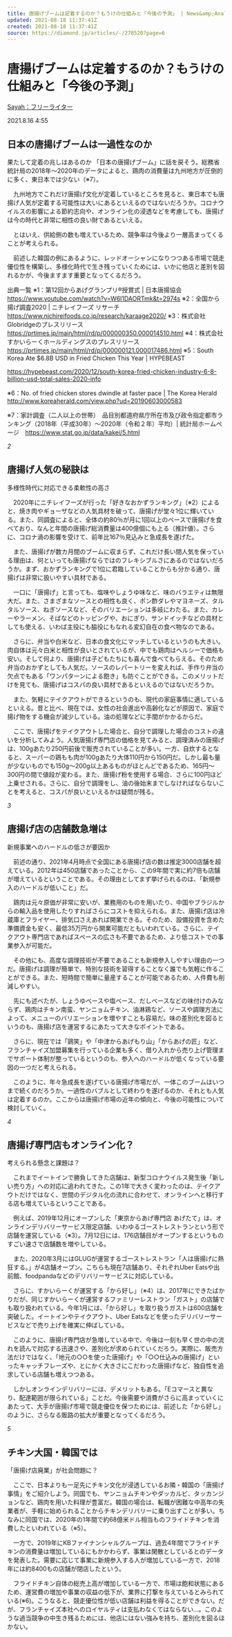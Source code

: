 ```yaml
---
title: 唐揚げブームは定着するのか？もうけの仕組みと「今後の予測」 | News&amp;Analysis | ダイヤモンド・オンライン
updated: 2021-08-18 11:37:41Z
created: 2021-08-18 11:37:41Z
source: https://diamond.jp/articles/-/278520?page=6
---
```


# 唐揚げブームは定着するのか？もうけの仕組みと「今後の予測」

 [Sayah：フリーライター](https://diamond.jp/ud/authors/60caa5e97765615cce020000)

 2021.8.16 4:55

## 日本の唐揚げブームは一過性なのか

果たして定着の兆しはあるのか
「日本の唐揚げブーム」に話を戻そう。総務省統計局の2018年〜2020年のデータによると、鶏肉の消費量は九州地方が圧倒的に多く、東日本では少ない（※7）。

　九州地方でこれだけ唐揚げ文化が定着しているところを見ると、東日本でも唐揚げ人気が定着する可能性は大いにあるといえるのではないだろうか。コロナウイルスの影響による節約志向や、オンライン化の浸透などを考慮しても、唐揚げは今の時代と非常に相性の良い財であるといえる。

　とはいえ、供給側の数も増えているため、競争率は今後より一層高まってくることが考えられる。

　前述した韓国の例にあるように、レッドオーシャンになりつつある市場で競走優位性を構築し、多様化時代で生き残っていくためには、いかに他店と差別を図れるかが、今後ますます重要となってくるだろう。

出典一覧
※1：第12回からあげグランプリ®授賞式 | 日本唐揚協会
https://www.youtube.com/watch?v=W6l1DAORTmk&t=2974s
※2：全国から揚げ調査2020 | ニチレイフーズ リサーチ
https://www.nichireifoods.co.jp/research/karaage2020/
※3：株式会社Globridgeのプレスリリース
https://prtimes.jp/main/html/rd/p/000000350.000014510.html
※4：株式会社すかいらーくホールディングスのプレスリリース
https://prtimes.jp/main/html/rd/p/000000121.000017486.html
※5：South Korea Ate $6.8B USD in Fried Chicken This Year | HYPEBEAST

https://hypebeast.com/2020/12/south-korea-fried-chicken-industry-6-8-billion-usd-total-sales-2020-info

※6：No. of fried chicken stores dwindle at faster pace | The Korea Herald
http://www.koreaherald.com/view.php?ud=20190603000583

※7：家計調査（二人以上の世帯）　品目別都道府県庁所在市及び政令指定都市ランキング（2018年（平成30年）～2020年（令和２年）平均）| 統計局ホームページ　https://www.stat.go.jp/data/kakei/5.html

*2*

## 唐揚げ人気の秘訣は

多様性時代に対応できる柔軟性の高さ

　2020年にニチレイフーズが行った「好きなおかずランキング」（※2）によると、焼き肉やギョーザなどの人気具材を破って、唐揚げが堂々1位に輝いている。また、同調査によると、全体の約80％が月に1回以上のペースで唐揚げを食べており、なんと年間の唐揚げ総消費量は400億個にも上る（推計値）。さらに、コロナ渦の影響を受けて、前年比167％見込みと急成長を遂げた。

　また、唐揚げが数カ月間のブームに収まらず、これだけ長い間人気を保っている理由は、何といっても唐揚げならではのフレキシブルさにあるのではないだろうか。まず、おかずランキングで1位に君臨していることからも分かる通り、唐揚げは非常に扱いやすい具材である。

　一口に「唐揚げ」と言っても、塩味やしょうゆ味など、味のバラエティは無限大だ。また、さまざまなソースとの相性も良く、ポン酢ダレやマヨネーズ、タルタルソース、ねぎソースなど、そのバリエーションは多岐にわたる。また、カレーやラーメン、そばなどのトッピングや、おにぎり、サンドイッチなどの具材としても使える、いわば主役にも脇役にもなれる変幻自在の食べ物なのである。

　さらに、弁当や白米など、日本の食文化にマッチしているというのも大きい。肉自体は元々白米と相性が良いとされているが、中でも鶏肉はヘルシーで価格も安い。そして何より、唐揚げは子どもたちにも喜んで食べてもらえる。そのため弁当のおかずとしても人気だ。ソースのレパートリーを変えれば、手作り弁当の欠点でもある「ワンパターンによる飽き」も防ぐことができる。このメリットだけを見ても、唐揚げはコスパの良い具材であるといえるのではないだろうか。

　また、気軽にテイクアウトができるというのも、現代の家庭事情に適しているといえる。昔と比べ、現在では、女性の社会進出や高齢化などが原因で、家庭で揚げ物をする機会が減少している。油の処理などに手間がかかるからだ。

　ここで、唐揚げをテイクアウトした場合と、自分で調理した場合のコストの違いを分析してみよう。人気唐揚げ専門店の価格を見てみると、調理済みの唐揚げは、100gあたり250円前後で販売されていることが多い。一方、自炊するとなると、スーパーの鶏もも肉が100gあたり大体110円から150円だ。しかし最も量が少ないものでも150g～200g以上あるものがほとんどであるため、165円〜300円の間で値段が変わる。また、唐揚げ粉を使用する場合、さらに100円ほど上乗せされる。さらに、自分で調理をし、油の後始末までしなければならないことを考えると、コスパが良いといえるかは疑問が残る。

*3*

## 唐揚げ店の店舗数急増は

新規事業へのハードルの低さが要因か

　前述の通り、2021年4月時点で全国にある唐揚げ店の数は推定3000店舗を超えている。2012年は450店舗であったことから、この9年間で実に約7倍も店舗が増えているということである。その理由としてまず挙げられるのは、「新規参入のハードルが低いこと」だ。

　鶏肉は元々原価が非常に安いが、業務用のものを用いたり、中国やブラジルからの輸入品を使用したりすればさらにコストを抑えられる。また、唐揚げ店は冷蔵庫とフライヤー、排気口さえあれば開業できる。そのため、設備投資を含めた準備資金も安く、最低35万円から開業可能だともいわれている。さらに、テイクアウト専門店であればスペースの広さも不要であるため、より低コストでの事業参入が可能だ。

　その他にも、高度な調理技術が不要であることも新規参入しやすい理由の一つだ。唐揚げは調理が簡単で、特別な技術を習得することなく誰でも気軽に作ることができる。また、短時間で簡単に量産することが可能であるため、人件費も削減しやすい。

　先にも述べたが、しょうゆベースや塩ベース、だしベースなどの味付けのみならず、鶏肉はチキン南蛮、ヤンニョムチキン、油淋鶏など、ソースや調理方法によって、メニューのバリエーションを増やすことも容易だ。味の差別化を図るというのも、唐揚げ店を運営するにあたって大きなポイントである。

　さらに、現在では「鶏笑」や「中津からあげもり山」「からあげの匠」など、フランチャイズ加盟募集を行っている企業も多く、借り入れから売り上げ管理までサポート体制が整っているというのも、参入へのハードルが低くなっている要因の一つだと考えられる。

　このように、年々急成長を遂げている唐揚げ市場だが、一体このブームはいつまで続くのだろうか。一過性のバブルとして終わりを遂げるのか、それとも人気は定着するのか。ここからは唐揚げ市場の近年の傾向と、今後の可能性について検討していく。

*4*

## 唐揚げ専門店もオンライン化？

考えられる懸念と課題は？

　これまでイートインで勝負してきた店舗は、新型コロナウイルス発生後「新しい売り方」への対応に追われてきた。この1年で大きく変わったのは、テイクアウトだけではなく、世間のデジタル化の流れに合わせて、オンラインへと移行する店も増えているということである。

　例えば、2019年12月にオープンした「東京からあげ専門店 あげたて」は、オンラインデリバリーサービス限定店舗、いわゆるゴーストレストランという形で店舗を運営している（※3）。7月12日には、176店舗目がオープンするというものすごい速さで店舗数を増やしている。

　また、2020年3月にはGLUGが運営するゴーストレストラン「人は唐揚げに熱狂する。」が4店舗オープン。こちらも現在7店舗あり、それぞれUber Eatsや出前館、foodpandaなどのデリバリーサービスに対応している。

　さらに、すかいらーくが運営する「から好し」（※4）は、2017年にできたばかりだが、同じすかいらーくが運営するファミリーレストラン「ガスト」の店舗でも取り扱われている。今年1月には、「から好し」を取り扱うガストは600店舗を突破した。イートインやテイクアウト、Uber Eatsなどを使ったデリバリーサービスなどで売り上げを確実に伸ばしている。

　このように、唐揚げ専門店が急増している中で、今後は一刻も早く世の中の流れを読んで対応する迅速さや、差別化が求められていくだろう。実際に、販売方法だけではなく、「地元の○○を使った唐揚げ」や「○○仕込みの唐揚げ」といったキャッチフレーズや、とにかく大きさにこだわった唐揚げなど、独自性を追求している店舗も増えつつある。

　しかしオンラインデリバリーには、デメリットもある。「Eコマースと異なり、配達範囲が限られている」ことだ。今後需要や消費がさらに高まっていくにあたって、大手が唐揚げ市場で競走優位を保つためには、前述した「から好し」のように、さらなる販路の拡大が重要となってくるだろう。

*5*

## チキン大国・韓国では

「唐揚げ店廃業」が社会問題に？

　ここで、日本よりも一足先にチキン文化が浸透しているお隣・韓国の「唐揚げ事情」をご紹介しよう。同国でも、ヤンニョムチキンやダッカルビ、タッカンジョンなど、鶏肉を用いた料理が豊富だ。韓国の場合は、転職が困難な中高年の失業者が、手軽に始められることからチキンデリバリーに乗り出すことが多い。ちなみに同国では、2020年の1年間で約68億米ドル相当ものフライドチキンを消費したといわれている（※5）。

　一方で、2019年にKBファイナンシャルグループは、過去4年間でフライドチキンの消費量は増加しているにもかかわらず、事業は閑散としているとのデータを発表した。需要に応じて事業に新規参入する人が増加している一方で、2018年には約8400もの店舗が閉店したという。

　フライドチキン自体の総売上高が増加している一方で、市場は飽和状態にあるため、運営費の増加や事業の収益の低下が、業界に打撃を与えているとみられている(※6)。こうなると、競走優位性が低い店舗は利益を得ることができない。だが、フランチャイズ本社へのロイヤルティは支払わなくてはならない…。このような過当競争の中生き残るためには、他店にはない強みを持ち、差別化を図るほかない。